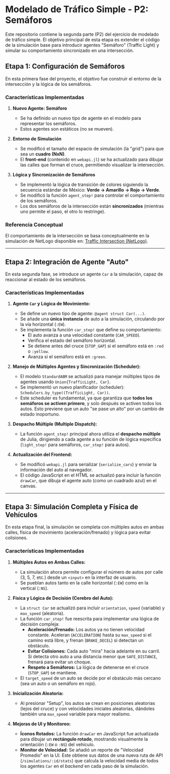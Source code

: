 # Modelado de Tráfico Simple - P2: Semáforos

Este repositorio contiene la segunda parte (P2) del ejercicio de modelado de tráfico simple. El objetivo principal de esta etapa es extender el código de la simulación base para introducir agentes "Semáforo" (Traffic Light) y simular su comportamiento sincronizado en una intersección.

## Etapa 1: Configuración de Semáforos

En esta primera fase del proyecto, el objetivo fue construir el entorno de la intersección y la lógica de los semáforos.

### Características Implementadas

1.  **Nuevo Agente: Semáforo**
    * Se ha definido un nuevo tipo de agente en el modelo para representar los semáforos.
    * Estos agentes son estáticos (no se mueven).

2.  **Entorno de Simulación**
    * Se modificó el tamaño del espacio de simulación (la "grid") para que sea un **cuadro (NxN)**.
    * El **front-end** (contenido en `webapi.jl`) se ha actualizado para dibujar las calles que forman el cruce, permitiendo visualizar la intersección.

3.  **Lógica y Sincronización de Semáforos**
    * Se implementó la lógica de transición de colores siguiendo la secuencia estándar de México: **Verde -> Amarillo -> Rojo -> Verde**.
    * Se modificó la función `agent_step!` para controlar el comportamiento de los semáforos.
    * Los dos semáforos de la intersección están **sincronizados** (mientras uno permite el paso, el otro lo restringe).

### Referencia Conceptual

El comportamiento de la intersección se basa conceptualmente en la simulación de NetLogo disponible en: [Traffic Intersection (NetLogo)](https://tinyurl.com/237faa9a).

---

## Etapa 2: Integración de Agente "Auto"

En esta segunda fase, se introduce un agente `Car` a la simulación, capaz de reaccionar al estado de los semáforos.

### Características Implementadas

1.  **Agente `Car` y Lógica de Movimiento:**
    * Se define un nuevo tipo de agente: `@agent struct Car(...)`.
    * Se añade una **única instancia** de auto a la simulación, circulando por la vía horizontal (`:EW`).
    * Se implementa la función `car_step!` que define su comportamiento:
        * El auto avanza a una velocidad constante (`CAR_SPEED`).
        * Verifica el estado del semáforo horizontal.
        * Se detiene antes del cruce (`STOP_GAP`) si el semáforo está en `:red` o `:yellow`.
        * Avanza si el semáforo está en `:green`.

2.  **Manejo de Múltiples Agentes y Sincronización (Scheduler):**
    * El modelo `StandardABM` se actualizó para manejar múltiples tipos de agentes usando `Union{TrafficLight, Car}`.
    * Se implementó un nuevo planificador (scheduler): `Schedulers.by_type((TrafficLight, Car))`.
    * Este scheduler es fundamental, ya que garantiza que **todos los semáforos se activen primero**, y solo después se activen todos los autos. Esto previene que un auto "se pase un alto" por un cambio de estado inoportuno.

3.  **Despacho Múltiple (Multiple Dispatch):**
    * La función `agent_step!` principal ahora utiliza el **despacho múltiple** de Julia, dirigiendo a cada agente a su función de lógica específica (`light_step!` para semáforos, `car_step!` para autos).

4.  **Actualización del Frontend:**
    * Se modificó `webapi.jl` para serializar (`serialize_cars`) y enviar la información del auto al navegador.
    * El código JavaScript en el HTML se actualizó para incluir la función `drawCar`, que dibuja el agente auto (como un cuadrado azul) en el canvas.

---

## Etapa 3: Simulación Completa y Física de Vehículos

En esta etapa final, la simulación se completa con múltiples autos en ambas calles, física de movimiento (aceleración/frenado) y lógica para evitar colisiones.

### Características Implementadas

1.  **Múltiples Autos en Ambas Calles:**
    * La simulación ahora permite configurar el número de autos por calle (3, 5, 7, etc.) desde un `<input>` en la interfaz de usuario.
    * Se pueblan autos tanto en la calle horizontal (`:EW`) como en la vertical (`:NS`).

2.  **Física y Lógica de Decisión (Cerebro del Auto):**
    * La `struct Car` se actualizó para incluir `orientation`, `speed` (variable) y `max_speed` (aleatoria).
    * La función `car_step!` fue reescrita para implementar una lógica de decisión compleja:
        * **Aceleración/Frenado:** Los autos ya no tienen velocidad constante. Aceleran (`ACCELERATION`) hasta su `max_speed` si el camino está libre, y frenan (`BRAKE_DECEL`) si detectan un obstáculo.
        * **Evitar Colisiones:** Cada auto "mira" hacia adelante en su carril. Si detecta otro auto a una distancia menor que `SAFE_DISTANCE`, frenará para evitar un choque.
        * **Respeto a Semáforos:** La lógica de detenerse en el cruce (`STOP_GAP`) se mantiene.
    * El `target_speed` de un auto se decide por el obstáculo más cercano (sea un auto o un semáforo en rojo).

3.  **Inicialización Aleatoria:**
    * Al presionar "Setup", los autos se crean en posiciones aleatorias (lejos del cruce) y con velocidades iniciales aleatorias, dándoles también una `max_speed` variable para mayor realismo.

4.  **Mejoras de UI y Monitoreo:**
    * **Íconos Rotados:** La función `drawCar` en JavaScript fue actualizada para dibujar un **rectángulo rotado**, mostrando visualmente la orientación (`:EW` o `:NS`) del vehículo.
    * **Monitor de Velocidad:** Se añadió un reporte de "Velocidad Promedio" en la UI. Este obtiene sus datos de una nueva ruta de API (`/simulations/:id/stats`) que calcula la velocidad media de todos los agentes `Car` en el *backend* en cada paso de la simulación.
